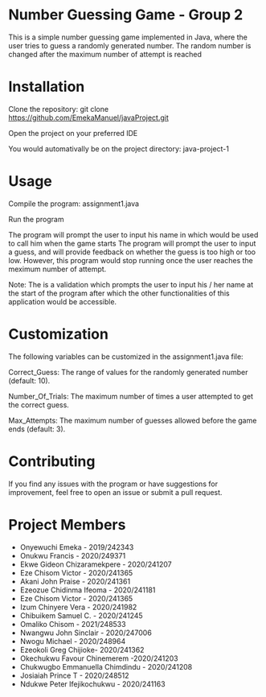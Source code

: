 # Number Guessing Game - Group 2

This is a simple number guessing game implemented in Java, where the user tries to guess a randomly generated number.
The random number is changed after the maximum number of attempt is reached

# Installation

Clone the repository: git clone https://github.com/EmekaManuel/javaProject.git

Open the project on your preferred IDE

You would automativally be on the project directory: java-project-1

# Usage

Compile the program: assignment1.java

Run the program

The program will prompt the user to input his name in which would be used to call him when the game starts
The program will prompt the user to input a guess, and will provide feedback on whether the guess is too high or too low. However, this program would stop running once the user reaches the meximum number of attempt.

Note: The is a validation which prompts the user to input his / her name at the start of the program after which the other functionalities of this application would be accessible.

# Customization

The following variables can be customized in the assignment1.java file:

Correct_Guess: The range of values for the randomly generated number (default: 10).

Number_Of_Trials: The maximum number of times a user attempted to get the correct guess.

Max_Attempts: The maximum number of guesses allowed before the game ends (default: 3).

# Contributing

If you find any issues with the program or have suggestions for improvement, feel free to open an issue or submit a pull request.

# Project Members

- Onyewuchi Emeka - 2019/242343
- Onukwu Francis - 2020/249371
- Ekwe Gideon Chizaramekpere - 2020/241207
- Eze Chisom Victor - 2020/241365
- Akani John Praise - 2020/241361
- Ezeozue Chidinma Ifeoma - 2020/241181
- Eze Chisom Victor - 2020/241365
- Izum Chinyere Vera - 2020/241982
- Chibuikem Samuel C. - 2020/241245
- Omaliko Chisom - 2021/248533
- Nwangwu John Sinclair - 2020/247006
- Nwogu Michael - 2020/248964
- Ezeokoli Greg Chijioke- 2020/241362
- Okechukwu Favour Chinemerem -2020/241203
- Chukwugbo Emmanuella Chimdindu - 2020/241208
- Josiaiah Prince T - 2020/248512
- Ndukwe Peter Ifejikochukwu - 2020/241163
